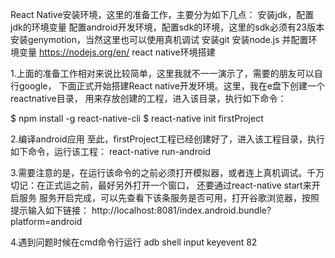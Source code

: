 
React Native安装环境，这里的准备工作，主要分为如下几点：
   安装jdk，配置jdk的环境变量
   配置android开发环境，配置sdk的环境，这里的sdk必须有23版本
   安装genymotion，当然这里也可以使用真机调试
   安装git
   安装node.js 并配置环境变量 https://nodejs.org/en/
   react native环境搭建

1.上面的准备工作相对来说比较简单，这里我就不一一演示了，需要的朋友可以自行google，
下面正式开始搭建React native开发环境。这里，我在e盘下创建一个reactnative目录，
用来存放创建的工程，进入该目录，执行如下命令：

$ npm install -g react-native-cli
$ react-native init firstProject


2.编译android应用  至此，firstProject工程已经创建好了，进入该工程目录，执行如下命令，运行该工程：
react-native run-android

3.需要注意的是，在运行该命令的之前必须打开模拟器，或者连上真机调试。千万切记：在正式运之前，最好另外打开一个窗口，
还要通过react-native start来开启服务
服务开启完成，可以先查看下该条服务是否可用，打开谷歌浏览器，按照提示输入如下链接： 
http://localhost:8081/index.android.bundle?platform=android 

4.遇到问题时候在cmd命令行运行 adb shell input keyevent 82

